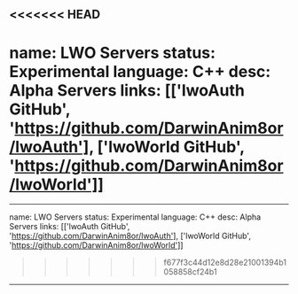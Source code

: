<<<<<<< HEAD
---
name: LWO Servers
status: Experimental
language: C++
desc: Alpha Servers
links: [['lwoAuth GitHub', 'https://github.com/DarwinAnim8or/lwoAuth'], ['lwoWorld GitHub', 'https://github.com/DarwinAnim8or/lwoWorld']]
=======
---
name: LWO Servers
status: Experimental
language: C++
desc: Alpha Servers
links: [['lwoAuth GitHub', 'https://github.com/DarwinAnim8or/lwoAuth'], ['lwoWorld GitHub', 'https://github.com/DarwinAnim8or/lwoWorld']]
>>>>>>> f677f3c44d12e8d28e21001394b1058858cf24b1
---